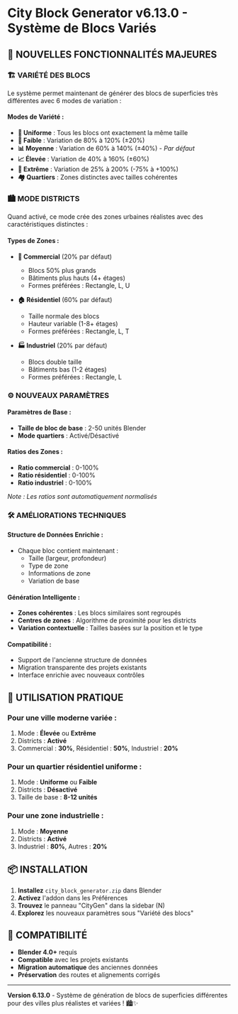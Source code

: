 # City Block Generator v6.13.0 - Système de Blocs Variés

## 🎉 **NOUVELLES FONCTIONNALITÉS MAJEURES**

### 🏗️ **VARIÉTÉ DES BLOCS**

Le système permet maintenant de générer des blocs de superficies très différentes avec 6 modes de variation :

#### **Modes de Variété :**
- **🔲 Uniforme** : Tous les blocs ont exactement la même taille
- **📐 Faible** : Variation de 80% à 120% (±20%)
- **📊 Moyenne** : Variation de 60% à 140% (±40%) - *Par défaut*
- **📈 Élevée** : Variation de 40% à 160% (±60%)
- **🎲 Extrême** : Variation de 25% à 200% (-75% à +100%)
- **🏘️ Quartiers** : Zones distinctes avec tailles cohérentes

### 🏙️ **MODE DISTRICTS**

Quand activé, ce mode crée des zones urbaines réalistes avec des caractéristiques distinctes :

#### **Types de Zones :**
- **🏢 Commercial** (20% par défaut)
  - Blocs 50% plus grands
  - Bâtiments plus hauts (4+ étages)
  - Formes préférées : Rectangle, L, U

- **🏠 Résidentiel** (60% par défaut)
  - Taille normale des blocs
  - Hauteur variable (1-8+ étages)
  - Formes préférées : Rectangle, L, T

- **🏭 Industriel** (20% par défaut)
  - Blocs double taille
  - Bâtiments bas (1-2 étages)
  - Formes préférées : Rectangle, L

### ⚙️ **NOUVEAUX PARAMÈTRES**

#### **Paramètres de Base :**
- **Taille de bloc de base** : 2-50 unités Blender
- **Mode quartiers** : Activé/Désactivé

#### **Ratios des Zones :**
- **Ratio commercial** : 0-100%
- **Ratio résidentiel** : 0-100%
- **Ratio industriel** : 0-100%

*Note : Les ratios sont automatiquement normalisés*

### 🛠️ **AMÉLIORATIONS TECHNIQUES**

#### **Structure de Données Enrichie :**
- Chaque bloc contient maintenant :
  - Taille (largeur, profondeur)
  - Type de zone
  - Informations de zone
  - Variation de base

#### **Génération Intelligente :**
- **Zones cohérentes** : Les blocs similaires sont regroupés
- **Centres de zones** : Algorithme de proximité pour les districts
- **Variation contextuelle** : Tailles basées sur la position et le type

#### **Compatibilité :**
- Support de l'ancienne structure de données
- Migration transparente des projets existants
- Interface enrichie avec nouveaux contrôles

## 🎯 **UTILISATION PRATIQUE**

### **Pour une ville moderne variée :**
1. Mode : **Élevée** ou **Extrême**
2. Districts : **Activé**
3. Commercial : **30%**, Résidentiel : **50%**, Industriel : **20%**

### **Pour un quartier résidentiel uniforme :**
1. Mode : **Uniforme** ou **Faible**
2. Districts : **Désactivé**
3. Taille de base : **8-12 unités**

### **Pour une zone industrielle :**
1. Mode : **Moyenne**
2. Districts : **Activé**
3. Industriel : **80%**, Autres : **20%**

## 📦 **INSTALLATION**

1. **Installez** `city_block_generator.zip` dans Blender
2. **Activez** l'addon dans les Préférences
3. **Trouvez** le panneau "CityGen" dans la sidebar (N)
4. **Explorez** les nouveaux paramètres sous "Variété des blocs"

## 🔄 **COMPATIBILITÉ**

- **Blender 4.0+** requis
- **Compatible** avec les projets existants
- **Migration automatique** des anciennes données
- **Préservation** des routes et alignements corrigés

---

**Version 6.13.0** - Système de génération de blocs de superficies différentes pour des villes plus réalistes et variées ! 🏙️✨
